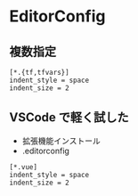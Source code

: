 # EditorConfig

## 複数指定

```
[*.{tf,tfvars}]
indent_style = space
indent_size = 2
```

## VSCode で軽く試した
- 拡張機能インストール
- .editorconfig

```
[*.vue]
indent_style = space
indent_size = 2
```
